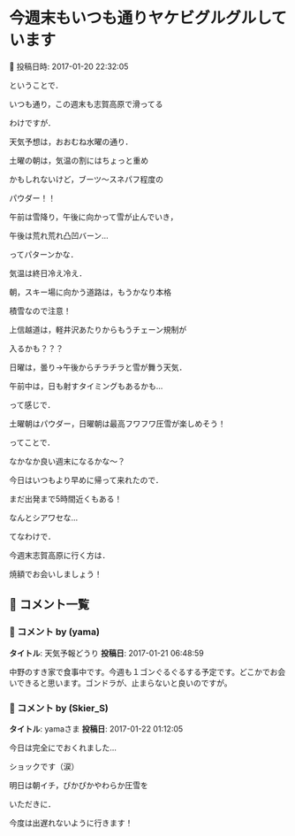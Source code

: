 # 今週末もいつも通りヤケビグルグルしています

📅 投稿日時: 2017-01-20 22:32:05

ということで．


いつも通り，この週末も志賀高原で滑ってる


わけですが．





天気予想は，おおむね水曜の通り．


土曜の朝は，気温の割にはちょっと重め


かもしれないけど，ブーツ～スネパフ程度の


パウダー！！


午前は雪降り，午後に向かって雪が止んでいき，


午後は荒れ荒れ凸凹バーン…


ってパターンかな．


気温は終日冷え冷え．


朝，スキー場に向かう道路は，もうかなり本格


積雪なので注意！


上信越道は，軽井沢あたりからもうチェーン規制が


入るかも？？？





日曜は，曇り→午後からチラチラと雪が舞う天気．


午前中は，日も射すタイミングもあるかも…


って感じで．





土曜朝はパウダー，日曜朝は最高フワフワ圧雪が楽しめそう！





ってことで．


なかなか良い週末になるかな～？





今日はいつもより早めに帰って来れたので．


まだ出発まで5時間近くもある！


なんとシアワセな…





てなわけで．


今週末志賀高原に行く方は．


焼額でお会いしましょう！

## 💬 コメント一覧

### 💬 コメント by (yama)
**タイトル**: 天気予報どうり
**投稿日**: 2017-01-21 06:48:59

中野のすき家で食事中です。今週も１ゴンぐるぐるする予定です。どこかでお会いできると思います。ゴンドラが、止まらないと良いのですが。

### 💬 コメント by (Skier_S)
**タイトル**: yamaさま
**投稿日**: 2017-01-22 01:12:05

今日は完全にでおくれました…

ショックです（涙）

明日は朝イチ，ぴかぴかやわらか圧雪を

いただきに．

今度は出遅れないように行きます！

